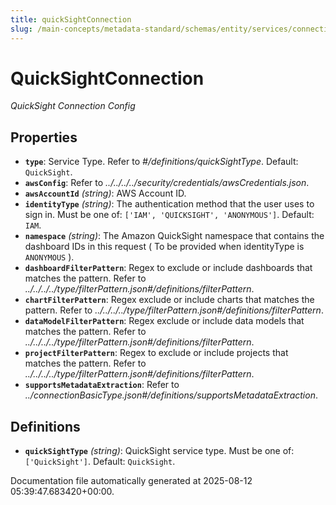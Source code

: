 ```yaml
---
title: quickSightConnection
slug: /main-concepts/metadata-standard/schemas/entity/services/connections/dashboard/quicksightconnection
---
```


# QuickSightConnection

*QuickSight Connection Config*

## Properties

- **`type`**: Service Type. Refer to *#/definitions/quickSightType*. Default: `QuickSight`.
- **`awsConfig`**: Refer to *../../../../security/credentials/awsCredentials.json*.
- **`awsAccountId`** *(string)*: AWS Account ID.
- **`identityType`** *(string)*: The authentication method that the user uses to sign in. Must be one of: `['IAM', 'QUICKSIGHT', 'ANONYMOUS']`. Default: `IAM`.
- **`namespace`** *(string)*: The Amazon QuickSight namespace that contains the dashboard IDs in this request ( To be provided when identityType is `ANONYMOUS` ).
- **`dashboardFilterPattern`**: Regex to exclude or include dashboards that matches the pattern. Refer to *../../../../type/filterPattern.json#/definitions/filterPattern*.
- **`chartFilterPattern`**: Regex exclude or include charts that matches the pattern. Refer to *../../../../type/filterPattern.json#/definitions/filterPattern*.
- **`dataModelFilterPattern`**: Regex exclude or include data models that matches the pattern. Refer to *../../../../type/filterPattern.json#/definitions/filterPattern*.
- **`projectFilterPattern`**: Regex to exclude or include projects that matches the pattern. Refer to *../../../../type/filterPattern.json#/definitions/filterPattern*.
- **`supportsMetadataExtraction`**: Refer to *../connectionBasicType.json#/definitions/supportsMetadataExtraction*.
## Definitions

- **`quickSightType`** *(string)*: QuickSight service type. Must be one of: `['QuickSight']`. Default: `QuickSight`.


Documentation file automatically generated at 2025-08-12 05:39:47.683420+00:00.
